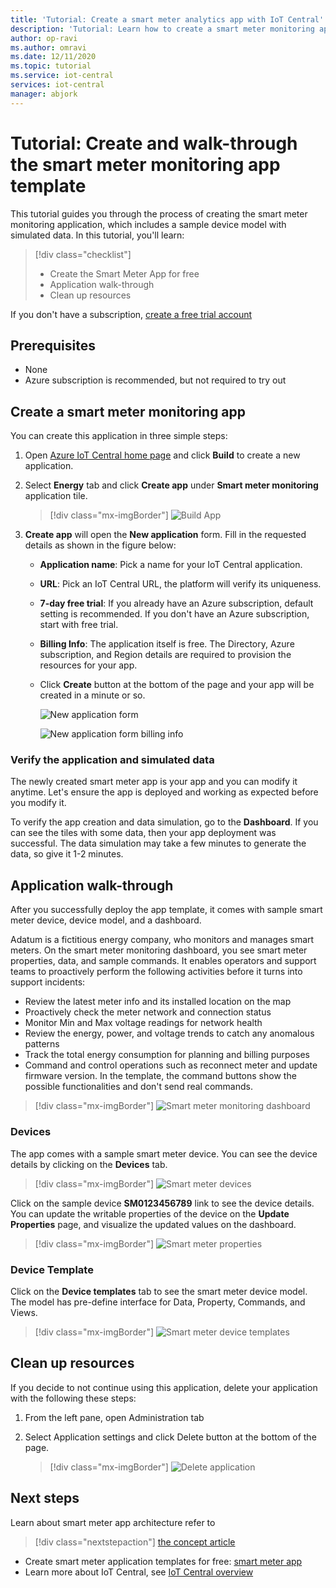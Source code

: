 ```yaml
---
title: 'Tutorial: Create a smart meter analytics app with IoT Central'
description: 'Tutorial: Learn how to create a smart meter monitoring application using Azure IoT Central application templates.'
author: op-ravi
ms.author: omravi
ms.date: 12/11/2020
ms.topic: tutorial
ms.service: iot-central
services: iot-central
manager: abjork
---
```


# Tutorial: Create and walk-through the smart meter monitoring app template 

This tutorial guides you through the process of creating the smart meter monitoring application, which includes a sample device model with simulated data. In this tutorial, you'll learn:

> [!div class="checklist"]
> * Create the Smart Meter App for free
> * Application walk-through
> * Clean up resources


If you don't have a subscription, [create a free trial account](https://azure.microsoft.com/free)

## Prerequisites
- None
- Azure subscription is recommended, but not required to try out

## Create a smart meter monitoring app 

You can create this application in three simple steps:

1. Open [Azure IoT Central home page](https://apps.azureiotcentral.com) and click **Build** to create a new application. 
1. Select **Energy** tab and click **Create app** under **Smart meter monitoring** application tile.

    > [!div class="mx-imgBorder"]
    > ![Build App](media/tutorial-iot-central-smart-meter/smart-meter-build.png)
    

1. **Create app** will open the **New application** form. Fill in the requested details as shown in the figure below:
    * **Application name**: Pick a name for your IoT Central application. 
    * **URL**: Pick an IoT Central URL, the platform will verify its uniqueness.
    * **7-day free trial**: If you already have an Azure subscription, default setting is recommended. If you don't have an Azure subscription, start with free trial.
    * **Billing Info**: The application itself is free. The Directory, Azure subscription, and Region details are required to provision the resources for your app.
    * Click **Create** button at the bottom of the page and your app will be created in a minute or so.

        ![New application form](media/tutorial-iot-central-smart-meter/smart-meter-create-new-app.png)

        ![New application form billing info](media/tutorial-iot-central-smart-meter/smart-meter-create-new-app-billinginfo.png)

### Verify the application and simulated data

The newly created smart meter app is your app and you can modify it anytime. Let's ensure the app is deployed and working as expected before you modify it.

To verify the app creation and data simulation, go to the **Dashboard**. If you can see the tiles with some data, then your app deployment was successful. The data simulation may take a few minutes to generate the data, so give it 1-2 minutes. 

## Application walk-through
After you successfully deploy the app template, it comes with sample smart meter device, device model, and a dashboard. 

Adatum is a fictitious energy company, who monitors and manages smart meters. On the smart meter monitoring dashboard, you see smart meter properties, data, and sample commands. It enables operators and support teams to proactively perform the following activities before it turns into support incidents: 
* Review the latest meter info and its installed location on the map
* Proactively check the meter network and connection status 
* Monitor Min and Max voltage readings for network health 
* Review the energy, power, and voltage trends to catch any anomalous patterns 
* Track the total energy consumption for planning and billing purposes
* Command and control operations such as reconnect meter and update firmware version. In the template, the command buttons show the possible functionalities and don't send real commands. 

> [!div class="mx-imgBorder"]
> ![Smart meter monitoring dashboard](media/tutorial-iot-central-smart-meter/smart-meter-dashboard.png)

### Devices
The app comes with a sample smart meter device. You can see the device details by clicking on the **Devices** tab.

> [!div class="mx-imgBorder"]
> ![Smart meter devices](media/tutorial-iot-central-smart-meter/smart-meter-devices.png)

Click on the sample device **SM0123456789** link to see the device details. You can update the writable properties of the device on the **Update Properties** page, and visualize the updated values on the dashboard.

> [!div class="mx-imgBorder"]
> ![Smart meter properties](media/tutorial-iot-central-smart-meter/smart-meter-device-properties.png)

### Device Template
Click on the **Device templates** tab to see the smart meter device model. The model has pre-define interface for Data, Property, Commands, and Views.

> [!div class="mx-imgBorder"]
> ![Smart meter device templates](media/tutorial-iot-central-smart-meter/smart-meter-device-template.png)


## Clean up resources
If you decide to not continue using this application, delete your application with the following these steps:

1. From the left pane, open Administration tab
1. Select Application settings and click Delete button at the bottom of the page. 

    > [!div class="mx-imgBorder"]
    > ![Delete application](media/tutorial-iot-central-smart-meter/smart-meter-delete-app.png)

## Next steps

Learn about smart meter app architecture refer to 
> [!div class="nextstepaction"]
> [the concept article](./concept-iot-central-smart-meter-app.md)
* Create smart meter application templates for free: 
[smart meter app](https://apps.azureiotcentral.com/build/new/smart-meter-monitoring)
* Learn more about IoT Central, see 
[IoT Central overview](../index.yml)
